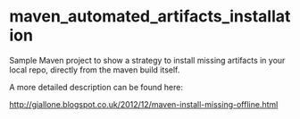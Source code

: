 maven_automated_artifacts_installation
======================================

Sample Maven project to show a strategy to install missing artifacts in your local repo, directly from the maven build itself.

A more detailed description can be found here:

http://giallone.blogspot.co.uk/2012/12/maven-install-missing-offline.html

